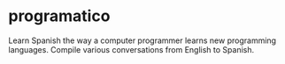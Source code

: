 # programatico
Learn Spanish the way a computer programmer learns new programming languages. Compile various conversations from English to Spanish. 
